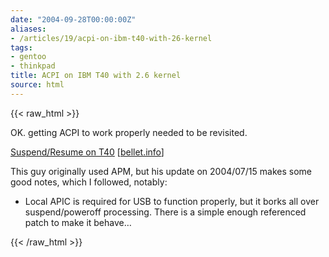 ```yaml
---
date: "2004-09-28T00:00:00Z"
aliases:
- /articles/19/acpi-on-ibm-t40-with-26-kernel
tags:
- gentoo
- thinkpad
title: ACPI on IBM T40 with 2.6 kernel
source: html
---
```

{{< raw_html >}}
<p>OK. getting ACPI to work properly needed to be revisited.</p>

<p><a href="http://bellet.info/laptop/t40.html#suspend_resume">Suspend/Resume on T40</a> <span class="attribute">[<a href="http://bellet.info/">bellet.info</a>]</span></p>

<p>This guy originally used APM, but his update on 2004/07/15 makes some good notes, which I followed, notably:</p>
<ul>
<li>Local APIC is required for USB to function properly, but it borks all over suspend/poweroff processing. There is a simple enough referenced patch to make it behave&#8230;</li>
</ul>
{{< /raw_html >}}


<!--more-->
